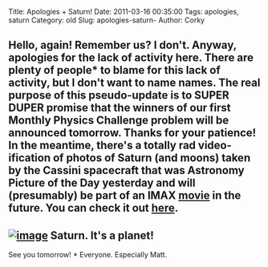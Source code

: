Title: Apologies + Saturn!
Date: 2011-03-16 00:35:00
Tags: apologies, saturn
Category: old
Slug: apologies-saturn-
Author: Corky


Hello, again! Remember us? I don't. Anyway, apologies for the lack of
activity here. There are plenty of people\* to blame for this lack of
activity, but I don't want to name names. The real purpose of this
pseudo-update is to SUPER DUPER promise that the winners of our first
Monthly Physics Challenge problem will be announced tomorrow. Thanks for
your patience!
In the meantime, there's a totally rad video-ification of photos of
Saturn (and moons) taken by the Cassini spacecraft that was Astronomy
Picture of the Day yesterday and will (presumably) be part of an IMAX
[movie](http://www.outsideinthemovie.com/) in the future. You can check
it out [here](http://apod.nasa.gov/apod/ap110315.html).
  ---------------------------------------------------------------------------------------------------------------------------------------------------------------------------------------------------------------------
  [![image](https://lh5.googleusercontent.com/-ehzfH813QMI/TYA9RsjqZgI/AAAAAAAAAKw/ZUCp64M29Dc/s400/saturn.jpg)](https://lh5.googleusercontent.com/-ehzfH813QMI/TYA9RsjqZgI/AAAAAAAAAKw/ZUCp64M29Dc/s1600/saturn.jpg)
  Saturn. It's a planet!
  ---------------------------------------------------------------------------------------------------------------------------------------------------------------------------------------------------------------------

See you tomorrow! \* Everyone. Especially Matt.
